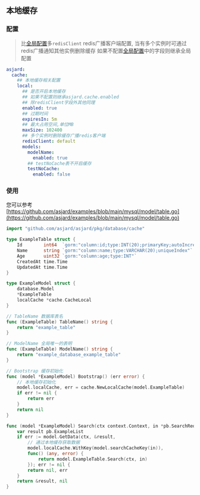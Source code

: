 ## 本地缓存

### 配置

> 比[全局配置](cache.md)多`redisClient` redis广播客户端配置,
> 当有多个实例时可通过redis广播通知其他实例删除缓存
> 如果不配置[全局配置](cache.md)中的字段则继承全局配置

```yaml
asjard:
  cache:
    ## 本地缓存相关配置
    local:
      ## 是否开启本地缓存
      ## 如果不配置则继承asjard.cache.enabled
      ## 除redisClient字段外其他同理
      enabled: true
      ## 过期时间
      expiresIn: 5m
      ## 最大占用空间,单位MB
      maxSize: 102400
      ## 多个实例时删除缓存广播redis客户端
      redisClient: default
      models:
        modelName:
          enabled: true
        ## testNoCache表不开启缓存
        testNoCache:
          enabled: false
```

### 使用

您可以参考[https://github.com/asjard/examples/blob/main/mysql/model/table.go](https://github.com/asjard/examples/blob/main/mysql/model/table.go)

```go
import "github.com/asjard/asjard/pkg/database/cache"

type ExampleTable struct {
	Id        int64  `gorm:"column:id;type:INT(20);primaryKey;autoIncrement"`
	Name      string `gorm:"column:name;type:VARCHAR(20);uniqueIndex"`
	Age       uint32 `gorm:"column:age;type:INT"`
	CreatedAt time.Time
	UpdatedAt time.Time
}

type ExampleModel struct {
	database.Model
	*ExampleTable
	localCache *cache.CacheLocal
}

// TableName 数据库表名
func (ExampleTable) TableName() string {
	return "example_table"
}

// ModelName 全局唯一的表明
func (ExampleTable) ModelName() string {
	return "example_database_example_table"
}

// Bootstrap 缓存初始化
func (model *ExampleModel) Bootstrap() (err error) {
	// 本地缓存初始化
	model.localCache, err = cache.NewLocalCache(model.ExampleTable)
	if err != nil {
		return err
	}
	return nil
}

func (model *ExampleModel) Search(ctx context.Context, in *pb.SearchReq) (*pb.ExampleList, error) {
	var result pb.ExampleList
	if err := model.GetData(ctx, &result,
		// 通过本地缓存获取数据
		model.localCache.WithKey(model.searchCacheKey(in)),
		func() (any, error) {
			return model.ExampleTable.Search(ctx, in)
		}); err != nil {
		return nil, err
	}
	return &result, nil
}
```
